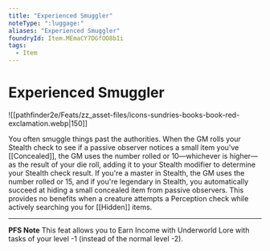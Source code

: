 ```yaml
---
title: "Experienced Smuggler"
noteType: ":luggage:"
aliases: "Experienced Smuggler"
foundryId: Item.MEmaCY7DGfOO8b1i
tags:
  - Item
---
```


# Experienced Smuggler
![[pathfinder2e/Feats/zz_asset-files/icons-sundries-books-book-red-exclamation.webp|150]]

You often smuggle things past the authorities. When the GM rolls your Stealth check to see if a passive observer notices a small item you've [[Concealed]], the GM uses the number rolled or 10—whichever is higher—as the result of your die roll, adding it to your Stealth modifier to determine your Stealth check result. If you're a master in Stealth, the GM uses the number rolled or 15, and if you're legendary in Stealth, you automatically succeed at hiding a small concealed item from passive observers. This provides no benefits when a creature attempts a Perception check while actively searching you for [[Hidden]] items.

* * *

**PFS Note** This feat allows you to Earn Income with Underworld Lore with tasks of your level -1 (instead of the normal level -2).

